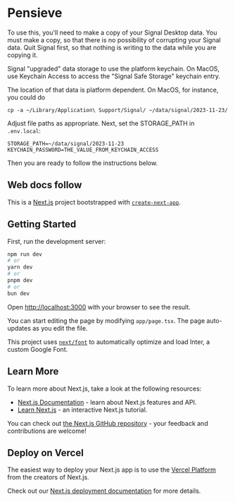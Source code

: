 # Pensieve

To use this, you'll need to make a copy of your Signal Desktop data.  You must
make a copy, so that there is no possibility of corrupting your Signal data.
Quit Signal first, so that nothing is writing to the data while you are copying
it.

Signal "upgraded" data storage to use the platform keychain. On MacOS, use Keychain Access to access the "Signal Safe Storage" keychain entry.

The location of that data is platform dependent. On MacOS, for instance, you
could do
```
cp -a ~/Library/Application\ Support/Signal/ ~/data/signal/2023-11-23/
```
Adjust file paths as appropriate.  Next, set the STORAGE_PATH in `.env.local`:
```
STORAGE_PATH=~/data/signal/2023-11-23
KEYCHAIN_PASSWORD=THE_VALUE_FROM_KEYCHAIN_ACCESS
```
Then you are ready to follow the instructions below.

## Web docs follow

This is a [Next.js](https://nextjs.org/) project bootstrapped with [`create-next-app`](https://github.com/vercel/next.js/tree/canary/packages/create-next-app).

## Getting Started

First, run the development server:

```bash
npm run dev
# or
yarn dev
# or
pnpm dev
# or
bun dev
```

Open [http://localhost:3000](http://localhost:3000) with your browser to see the result.

You can start editing the page by modifying `app/page.tsx`. The page auto-updates as you edit the file.

This project uses [`next/font`](https://nextjs.org/docs/basic-features/font-optimization) to automatically optimize and load Inter, a custom Google Font.

## Learn More

To learn more about Next.js, take a look at the following resources:

- [Next.js Documentation](https://nextjs.org/docs) - learn about Next.js features and API.
- [Learn Next.js](https://nextjs.org/learn) - an interactive Next.js tutorial.

You can check out [the Next.js GitHub repository](https://github.com/vercel/next.js/) - your feedback and contributions are welcome!

## Deploy on Vercel

The easiest way to deploy your Next.js app is to use the [Vercel Platform](https://vercel.com/new?utm_medium=default-template&filter=next.js&utm_source=create-next-app&utm_campaign=create-next-app-readme) from the creators of Next.js.

Check out our [Next.js deployment documentation](https://nextjs.org/docs/deployment) for more details.
